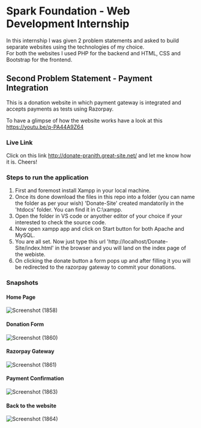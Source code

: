 # Spark Foundation - Web Development Internship
In this internship I was given 2 problem statements and asked to build separate websites using the technologies of my choice.  
For both the websites I used PHP for the backend and HTML, CSS and Bootstrap for the frontend.  



## Second Problem Statement - Payment Integration
This is a donation website in which payment gateway is integrated and accepts payments as tests using Razorpay.  

To have a glimpse of how the website works have a look at this https://youtu.be/q-PA44A9Z64

### Live Link 
Click on this link http://donate-pranith.great-site.net/ and let me know how it is. Cheers!

### Steps to run the application
1. First and foremost install Xampp in your local machine.
2. Once its done download the files in this repo into a folder (you can name the folder as per your wish) 'Donate-Site' created mandatorily in the 'htdocs' folder. You can find it in C:\xampp.
3. Open the folder in VS code or anyother editor of your choice if your interested to check the source code.
4. Now open xampp app and click on Start button for both Apache and MySQL.
5. You are all set. Now just type this url 'http://localhost/Donate-Site/index.html' in the browser and you will land on the index page of the webiste.
6. On clicking the donate button a form pops up and after filling it you will be redirected to the razorpay gateway to commit your donations.

### Snapshots
#### Home Page
![Screenshot (1858)](https://user-images.githubusercontent.com/65860350/231564298-e7654144-0290-4131-bbb6-e2643e453d06.png)
#### Donation Form
![Screenshot (1860)](https://user-images.githubusercontent.com/65860350/231564362-430f9028-b6ee-4b4d-865f-94611aa3e88c.png)
#### Razorpay Gateway
![Screenshot (1861)](https://user-images.githubusercontent.com/65860350/231564430-13b95631-a660-48cd-a33a-1346e66654c0.png)
#### Payment Confirmation
![Screenshot (1863)](https://user-images.githubusercontent.com/65860350/231565319-acc5a07d-d419-49cb-82fe-c70d65ffbeab.png)
#### Back to the website
![Screenshot (1864)](https://user-images.githubusercontent.com/65860350/231564571-c08a762a-4e7c-483c-87a1-50f0a60a8119.png)
